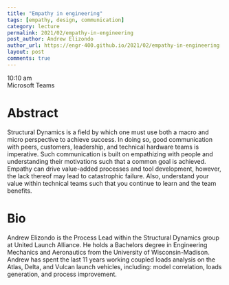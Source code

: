 ```yaml
---
title: "Empathy in engineering"
tags: [empathy, design, communication]
category: lecture
permalink: 2021/02/empathy-in-engineering
post_author: Andrew Elizondo
author_url: https://engr-400.github.io/2021/02/empathy-in-engineering
layout: post
comments: true
---
```


<!-- This is for your headshot. 
<img align="right" width="250px" src="/images/190101-lastname.jpg" alt="Name Lastname"/>  -->

10:10 am  
Microsoft Teams  



# Abstract

Structural Dynamics is a field by which one must use both a macro and micro perspective to achieve success. In doing so, good communication with peers, customers, leadership, and technical hardware teams is imperative. Such communication is built on empathizing with people and understanding their motivations such that a common goal is achieved. Empathy can drive value-added processes and tool development, however, the lack thereof may lead to catastrophic failure. Also, understand your value within technical teams such that you continue to learn and the team benefits. 

# Bio

Andrew Elizondo is the Process Lead within the Structural Dynamics group at United Launch Alliance. He holds a Bachelors degree in Engineering Mechanics and Aeronautics from the University of Wisconsin-Madison. Andrew has spent the last 11 years working coupled loads analysis on the Atlas, Delta, and Vulcan launch vehicles, including: model correlation, loads generation, and process improvement. 
